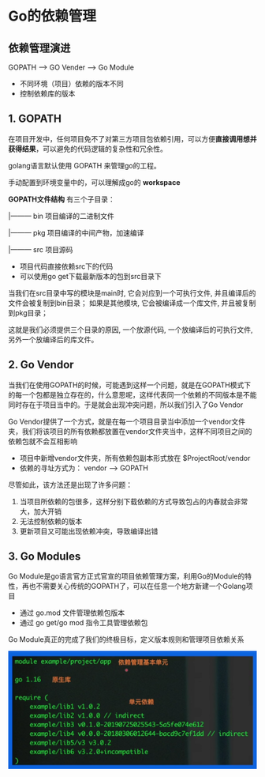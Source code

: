# Go的依赖管理
## 依赖管理演进
GOPATH --> GO Vender --> Go Module

+ 不同环境（项目）依赖的版本不同
+ 控制依赖库的版本

## 1. GOPATH
在项目开发中，任何项目免不了对第三方项目包依赖引用，可以方便**直接调用想并获得结果**，可以避免的代码逻辑的复杂性和冗余性。

golang语言默认使用 GOPATH 来管理go的工程。

手动配置到环境变量中的，可以理解成go的 **workspace**

**GOPATH文件结构**
有三个子目录：

|——— bin 项目编译的二进制文件

|——— pkg 项目编译的中间产物，加速编译
    
|——— src 项目源码

+ 项目代码直接依赖src下的代码
+ 可以使用go get下载最新版本的包到src目录下

当我们在src目录中写的模块是main时, 它会对应到一个可执行文件, 并且编译后的文件会被复制到bin目录； 如果是其他模块, 它会被编译成一个库文件, 并且被复制到pkg目录；

这就是我们必须提供三个目录的原因, 一个放源代码, 一个放编译后的可执行文件, 另外一个放编译后的库文件。

## 2. Go Vendor
当我们在使用GOPATH的时候，可能遇到这样一个问题，就是在GOPATH模式下的每一个包都是独立存在的，什么意思呢，这样代表同一个依赖的不同版本是不能同时存在于项目当中的。于是就会出现冲突问题，所以我们引入了Go Vendor

Go Vendor提供了一个方式，就是在每一个项目目录当中添加一个vendor文件夹，我们将该项目的所有依赖都放置在vendor文件夹当中，这样不同项目之间的依赖包就不会互相影响

+ 项目中新增vendor文件夹，所有依赖包副本形式放在 $ProjectRoot/vendor
+ 依赖的寻址方式为： vendor --> GOPATH

尽管如此，该方法还是出现了许多问题：
1. 当项目所依赖的包很多，这样分别下载依赖的方式导致包占的内春就会非常大，加大开销
2. 无法控制依赖的版本
3. 更新项目又可能出现依赖冲突，导致编译出错

## 3. Go Modules 
Go Module是go语言官方正式官宣的项目依赖管理方案，利用Go的Module的特性，再也不需要关心传统的GOPATH了，可以在任意一个地方新建一个Golang项目 

+ 通过 go.mod 文件管理依赖包版本
+ 通过 go get/go mod 指令工具管理依赖包

Go Module真正的完成了我们的终极目标，定义版本规则和管理项目依赖关系

![dep1](imgs/go-dep1.png)